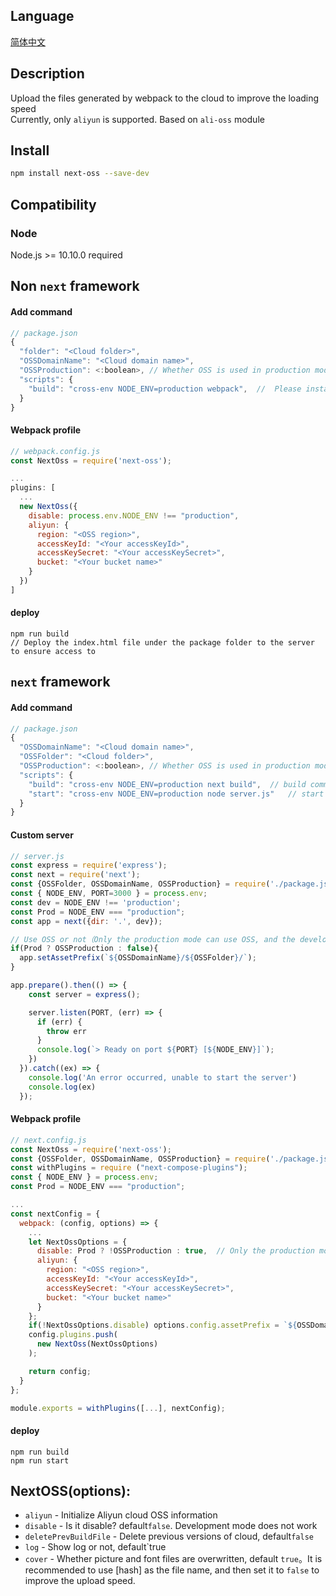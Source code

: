 ## Language
[简体中文](https://github.com/kszitt/next-oss/blob/master/README.md)

## Description
Upload the files generated by webpack to the cloud to improve the loading speed  
Currently, only `aliyun` is supported. Based on `ali-oss` module  

## Install
```bash
npm install next-oss --save-dev
```

## Compatibility
### Node
Node.js >= 10.10.0 required

## Non `next` framework
#### Add command
```jsx
// package.json
{
  "folder": "<Cloud folder>",
  "OSSDomainName": "<Cloud domain name>",
  "OSSProduction": <:boolean>, // Whether OSS is used in production mode
  "scripts": {
    "build": "cross-env NODE_ENV=production webpack",  //  Please install cross env yourself
  }
}
```
#### Webpack profile
```jsx
// webpack.config.js
const NextOss = require('next-oss');

...
plugins: [
  ...
  new NextOss({
    disable: process.env.NODE_ENV !== "production",
    aliyun: {
      region: "<OSS region>",
      accessKeyId: "<Your accessKeyId>",
      accessKeySecret: "<Your accessKeySecret>",
      bucket: "<Your bucket name>"
    }
  })
]
```
#### deploy
``` hash
npm run build
// Deploy the index.html file under the package folder to the server to ensure access to
```
## `next` framework
#### Add command
```jsx
// package.json
{
  "OSSDomainName": "<Cloud domain name>",
  "OSSFolder": "<Cloud folder>",
  "OSSProduction": <:boolean>, // Whether OSS is used in production mode
  "scripts": {
    "build": "cross-env NODE_ENV=production next build",  // build command (Please install cross env yourself)
    "start": "cross-env NODE_ENV=production node server.js"   // start service (You cannot use `next start` here. You need to customize the server)
  }
}
```
#### Custom server
```jsx
// server.js
const express = require('express');
const next = require('next');
const {OSSFolder, OSSDomainName, OSSProduction} = require('./package.json');
const { NODE_ENV, PORT=3000 } = process.env;
const dev = NODE_ENV !== 'production';
const Prod = NODE_ENV === "production";
const app = next({dir: '.', dev});

// Use OSS or not（Only the production mode can use OSS, and the development mode is invalid）
if(Prod ? OSSProduction : false){
  app.setAssetPrefix(`${OSSDomainName}/${OSSFolder}/`);
}

app.prepare().then(() => {
    const server = express();

    server.listen(PORT, (err) => {
      if (err) {
        throw err
      }
      console.log(`> Ready on port ${PORT} [${NODE_ENV}]`);
    })
  }).catch((ex) => {
    console.log('An error occurred, unable to start the server')
    console.log(ex)
  });
```
#### Webpack profile
```jsx
// next.config.js
const NextOss = require('next-oss');
const {OSSFolder, OSSDomainName, OSSProduction} = require('./package.json');
const withPlugins = require ("next-compose-plugins");
const { NODE_ENV } = process.env;
const Prod = NODE_ENV === "production";

...
const nextConfig = {
  webpack: (config, options) => {
    ...
    let NextOssOptions = {
      disable: Prod ? !OSSProduction : true,  // Only the production mode can use OSS, and the development mode is invalid
      aliyun: {
        region: "<OSS region>",
        accessKeyId: "<Your accessKeyId>",
        accessKeySecret: "<Your accessKeySecret>",
        bucket: "<Your bucket name>"
      }
    };
    if(!NextOssOptions.disable) options.config.assetPrefix = `${OSSDomainName}/"${OSSFolder}/`;
    config.plugins.push(
      new NextOss(NextOssOptions)
    );

    return config;
  }
};

module.exports = withPlugins([...], nextConfig);
```
#### deploy
``` hash
npm run build
npm run start
```

## NextOSS(options):
- `aliyun` - Initialize Aliyun cloud OSS information
- `disable` - Is it disable? default`false`. Development mode does not work
- `deletePrevBuildFile` - Delete previous versions of cloud, default`false`
- `log` - Show log or not, default`true
- `cover` - Whether picture and font files are overwritten, default `true`。It is recommended to use [hash] as the file name, and then set it to `false` to improve the upload speed.
